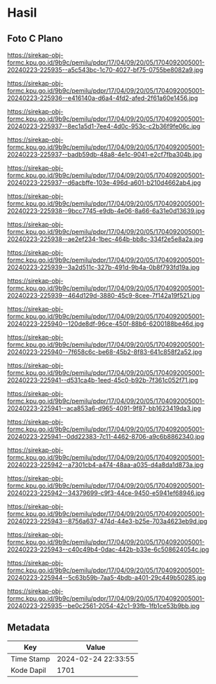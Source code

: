 # Hasil

## Foto C Plano

https://sirekap-obj-formc.kpu.go.id/9b9c/pemilu/pdpr/17/04/09/20/05/1704092005001-20240223-225935--a5c543bc-1c70-4027-bf75-0755be8082a9.jpg

https://sirekap-obj-formc.kpu.go.id/9b9c/pemilu/pdpr/17/04/09/20/05/1704092005001-20240223-225936--e416140a-d6a4-4fd2-afed-2f61a60e1456.jpg

https://sirekap-obj-formc.kpu.go.id/9b9c/pemilu/pdpr/17/04/09/20/05/1704092005001-20240223-225937--8ec1a5d1-7ee4-4d0c-953c-c2b36f9fe06c.jpg

https://sirekap-obj-formc.kpu.go.id/9b9c/pemilu/pdpr/17/04/09/20/05/1704092005001-20240223-225937--badb59db-48a8-4e1c-9041-e2cf7fba304b.jpg

https://sirekap-obj-formc.kpu.go.id/9b9c/pemilu/pdpr/17/04/09/20/05/1704092005001-20240223-225937--d6acbffe-103e-496d-a601-b210d4662ab4.jpg

https://sirekap-obj-formc.kpu.go.id/9b9c/pemilu/pdpr/17/04/09/20/05/1704092005001-20240223-225938--9bcc7745-e9db-4e06-8a66-6a31e0d13639.jpg

https://sirekap-obj-formc.kpu.go.id/9b9c/pemilu/pdpr/17/04/09/20/05/1704092005001-20240223-225938--ae2ef234-1bec-464b-bb8c-334f2e5e8a2a.jpg

https://sirekap-obj-formc.kpu.go.id/9b9c/pemilu/pdpr/17/04/09/20/05/1704092005001-20240223-225939--3a2d511c-327b-491d-9b4a-0b8f793fd19a.jpg

https://sirekap-obj-formc.kpu.go.id/9b9c/pemilu/pdpr/17/04/09/20/05/1704092005001-20240223-225939--464d129d-3880-45c9-8cee-7f142a19f521.jpg

https://sirekap-obj-formc.kpu.go.id/9b9c/pemilu/pdpr/17/04/09/20/05/1704092005001-20240223-225940--120de8df-96ce-450f-88b6-6200188be46d.jpg

https://sirekap-obj-formc.kpu.go.id/9b9c/pemilu/pdpr/17/04/09/20/05/1704092005001-20240223-225940--7f658c6c-be68-45b2-8f83-641c858f2a52.jpg

https://sirekap-obj-formc.kpu.go.id/9b9c/pemilu/pdpr/17/04/09/20/05/1704092005001-20240223-225941--d531ca4b-1eed-45c0-b92b-7f361c052f71.jpg

https://sirekap-obj-formc.kpu.go.id/9b9c/pemilu/pdpr/17/04/09/20/05/1704092005001-20240223-225941--aca853a6-d965-4091-9f87-bb1623419da3.jpg

https://sirekap-obj-formc.kpu.go.id/9b9c/pemilu/pdpr/17/04/09/20/05/1704092005001-20240223-225941--0dd22383-7c11-4462-8706-a9c6b8862340.jpg

https://sirekap-obj-formc.kpu.go.id/9b9c/pemilu/pdpr/17/04/09/20/05/1704092005001-20240223-225942--a7301cb4-a474-48aa-a035-d4a8da1d873a.jpg

https://sirekap-obj-formc.kpu.go.id/9b9c/pemilu/pdpr/17/04/09/20/05/1704092005001-20240223-225942--34379699-c9f3-44ce-9450-e5941ef68946.jpg

https://sirekap-obj-formc.kpu.go.id/9b9c/pemilu/pdpr/17/04/09/20/05/1704092005001-20240223-225943--8756a637-474d-44e3-b25e-703a4623eb9d.jpg

https://sirekap-obj-formc.kpu.go.id/9b9c/pemilu/pdpr/17/04/09/20/05/1704092005001-20240223-225943--c40c49b4-0dac-442b-b33e-6c508624054c.jpg

https://sirekap-obj-formc.kpu.go.id/9b9c/pemilu/pdpr/17/04/09/20/05/1704092005001-20240223-225944--5c63b59b-7aa5-4bdb-a401-29c449b50285.jpg

https://sirekap-obj-formc.kpu.go.id/9b9c/pemilu/pdpr/17/04/09/20/05/1704092005001-20240223-225935--be0c2561-2054-42c1-93fb-1fb1ce53b9bb.jpg


## Metadata

| Key        | Value               |
| ---------- | ------------------- |
| Time Stamp | 2024-02-24 22:33:55 |
| Kode Dapil | 1701                |



